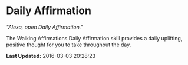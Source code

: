 # Daily Affirmation
*"Alexa, open Daily Affirmation."*

The Walking Affirmations Daily Affirmation skill provides a daily uplifting, positive thought for you to take throughout the day.

**Last Updated:** 2016-03-03 20:28:23